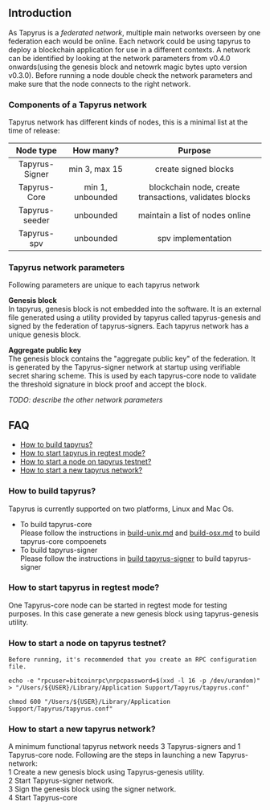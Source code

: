 ## Introduction

As Tapyrus is a *federated network*, multiple main networks overseen by one federation each would be online. Each network could be using tapyrus to deploy a blockchain application for use in a different contexts. A network can be identified by looking at the network parameters from v0.4.0 onwards(using the genesis block and netowrk magic bytes upto version v0.3.0). Before running a node double check the network parameters and make sure that the node connects to the right network.


### Components of a Tapyrus network
Tapyrus network has different kinds of nodes, this is a minimal list at the time of release:

| Node type |    How many? | Purpose |
| :---: | :---: | :---: |
|Tapyrus-Signer | min 3, max 15  | create signed blocks |
Tapyrus-Core  | min 1, unbounded  | blockchain node,  create transactions, validates blocks |
Tapyrus-seeder | unbounded  | maintain a list of nodes online |
Tapyrus-spv | unbounded |  spv implementation |

### Tapyrus network parameters
Following parameters are unique to each tapyrus network

**Genesis block**  
In tapyrus, genesis block is not embedded into the software. It is an external file generated using a utility provided by tapyrus called tapyrus-genesis and signed by the federation of tapyrus-signers. Each tapyrus network has a unique genesis block. 

**Aggregate public key**  
The genesis block contains the "aggregate public key" of the federation. It is generated by the Tapyrus-signer network at startup using verifiable secret sharing scheme. This is used by each tapyrus-core node to validate the threshold signature in block proof and accept the block.

_TODO: describe the other network parameters_

## FAQ
* [How to build tapyrus?](https://github.com/chaintope/tapyrus-core/new/master/doc/tapyrus#how-to-build-tapyrus)  
* [How to start tapyrus in regtest mode?](https://github.com/chaintope/tapyrus-core/new/master/doc/tapyrus#how-to-start-tapyrus-in-regtest-mode)
* [How to start a node on tapyrus testnet?](https://github.com/chaintope/tapyrus-core/new/master/doc/tapyrus#how-to-start-a-node-on-tapyrus-testnet)
* [How to start a new tapyrus network?](https://github.com/chaintope/tapyrus-core/new/master/doc/tapyrus#how-to-start-a-new-tapyrus-network)

### How to build tapyrus? 

Tapyrus is currently supported on two platforms, Linux and Mac Os. 
- To build tapyrus-core  
Please follow the instructions in [build-unix.md](..//build-osx.md) and [build-osx.md](../build-osx.md) to build tapyrus-core compoenets
- To build tapyrus-signer   
Please follow the instructions in [build tapyrus-signer](https://github.com/chaintope/tapyrus-signer#building-the-source) to build tapyrus-signer
### How to start tapyrus in regtest mode?

One Tapyrus-core node can be started in regtest mode for testing purposes. In this case generate a new genesis block using tapyrus-genesis utility. 

### How to start a node on tapyrus testnet?

    Before running, it's recommended that you create an RPC configuration file.

    echo -e "rpcuser=bitcoinrpc\nrpcpassword=$(xxd -l 16 -p /dev/urandom)" > "/Users/${USER}/Library/Application Support/Tapyrus/tapyrus.conf"

    chmod 600 "/Users/${USER}/Library/Application Support/Tapyrus/tapyrus.conf"


### How to start a new tapyrus network?

A minimum functional tapyrus network needs 3 Tapyrus-signers and 1 Tapyrus-core node.  Following are the steps in launching a new Tapyrus-network:   
1 Create a new genesis block using Tapyrus-genesis utility.  
2 Start Tapyrus-signer network.  
3 Sign the genesis block using the signer network.   
4 Start Tapyrus-core    
